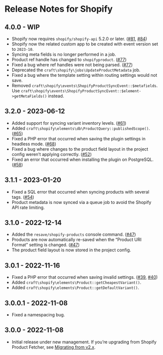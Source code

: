 # Release Notes for Shopify

## 4.0.0 - WIP
- Shopify now requires `shopify/shopify-api` 5.2.0 or later. ([#81](https://github.com/craftcms/shopify/issues/81), [#84](https://github.com/craftcms/shopify/issues/84))
- Shopify now the related custom app to be created with event version set to `2023-10`.
- Syncing meta fields is no longer performed in a job.
- Product ref handle has changed to `shopifyproduct`. ([#77](https://github.com/craftcms/shopify/issues/77))
- Fixed a bug where ref handles were not being parsed. ([#77](https://github.com/craftcms/shopify/issues/77))
- Deprecated the `craft\shopify\jobs\UpdateProductMetadata` job.
- Fixed a bug where the template setting within routing settings would not save.
- Removed `craft\shopify\events\ShopifyProductSyncEvent::$metafields`. Use `craft\shopify\events\ShopifyProductSyncEvent::$element->getMetaFields()` instead.

## 3.2.0 - 2023-06-12

- Added support for syncing variant inventory levels. ([#61](https://github.com/craftcms/shopify/issues/61))
- Added `craft\shopify\elements\db\ProductQuery::publishedScope()`. ([#65](https://github.com/craftcms/shopify/issues/65))
- Fixed a PHP error that occurred when saving the plugin settings in headless mode. ([#68](https://github.com/craftcms/shopify/issues/68))
- Fixed a bug where changes to the product field layout in the project config weren’t applying correctly. ([#52](https://github.com/craftcms/shopify/issues/52))
- Fixed an error that occurred when installing the plugin on PostgreSQL. ([#58](https://github.com/craftcms/shopify/issues/58))

## 3.1.1 - 2023-01-20

- Fixed a SQL error that occurred when syncing products with several tags. ([#54](https://github.com/craftcms/shopify/issues/54))
- Product metadata is now synced via a queue job to avoid the Shopify API rate limiting.

## 3.1.0 - 2022-12-14

- Added the `resave/shopify-products` console command. ([#47](https://github.com/craftcms/shopify/issues/47))
- Products are now automatically re-saved when the “Product URI Format” setting is changed. ([#47](https://github.com/craftcms/shopify/issues/47))
- The product field layout is now stored in the project config.

## 3.0.1 - 2022-11-16

- Fixed a PHP error that occurred when saving invalid settings. ([#39](https://github.com/craftcms/shopify/pull/39), [#40](https://github.com/craftcms/shopify/pull/40))
- Added `craft\shopify\elements\Product::getCheapestVariant()`.
- Added `craft\shopify\elements\Product::getDefaultVariant()`.

## 3.0.0.1 - 2022-11-08

- Fixed a namespacing bug.

## 3.0.0 - 2022-11-08

- Initial release under new management. If you’re upgrading from Shopify Product Fetcher, see [Migrating from v2.x](https://github.com/craftcms/shopify#migrating-from-v2x).
